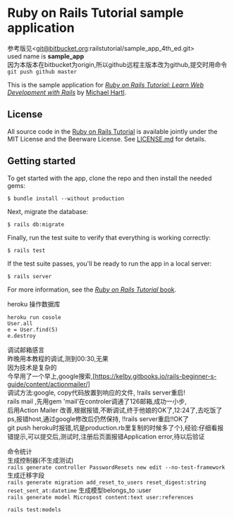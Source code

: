 # Ruby on Rails Tutorial sample application

 
参考版见<git@bitbucket.org:railstutorial/sample_app_4th_ed.git>  
used name is  **sample_app**  
因为本版本在bitbucket为origin,所以github远程主版本改为github,提交时用命令  
`git push github master`  

This is the sample application for
[*Ruby on Rails Tutorial:
Learn Web Development with Rails*](http://www.railstutorial.org/)
by [Michael Hartl](http://www.michaelhartl.com/). 
## License

All source code in the [Ruby on Rails Tutorial](http://railstutorial.org/)
is available jointly under the MIT License and the Beerware License. See
[LICENSE.md](LICENSE.md) for details.

## Getting started

To get started with the app, clone the repo and then install the needed gems:

```
$ bundle install --without production
```

Next, migrate the database:

```
$ rails db:migrate
```

Finally, run the test suite to verify that everything is working correctly:

```
$ rails test
```

If the test suite passes, you'll be ready to run the app in a local server:

```
$ rails server
```

For more information, see the
[*Ruby on Rails Tutorial* book](http://www.railstutorial.org/book).

heroku 操作数据库  
```
heroku run cosole
User.all
e = User.find(5)
e.destroy
```
调试邮箱感言  
昨晚用本教程的调试,测到00:30,无果  
因为技术是复杂的  
今早用了一个早上,google搜索,[https://kelby.gitbooks.io/rails-beginner-s-guide/content/actionmailer/]  
调试方法:google, copy代码放置到响应的文件, !rails server重启!  
rails mail ,先用gem 'mail'在controler调通了126邮箱,成功一小步,  
后用Action Mailer 改善,根据报错,不断调试,终于他娘的OK了,12:24了,去吃饭了  
ps,报错host,通过google修改后仍然保持, !!rails server重启!!OK了  
git push heroku时报错,坑是production.rb里复制的时候多了个},经验:仔细看报错提示,可以提交后,测试时,注册后页面报错Application error,待以后验证

命令统计  
生成控制器(不生成测试)  
`rails generate controller PasswordResets new edit --no-test-framework`  
生成迁移字段  
`rails generate migration add_reset_to_users reset_digest:string`   `reset_sent_at:datetime`
生成模型belongs_to :user  
`rails generate model Micropost content:text user:references`
  
`rails test:models`
